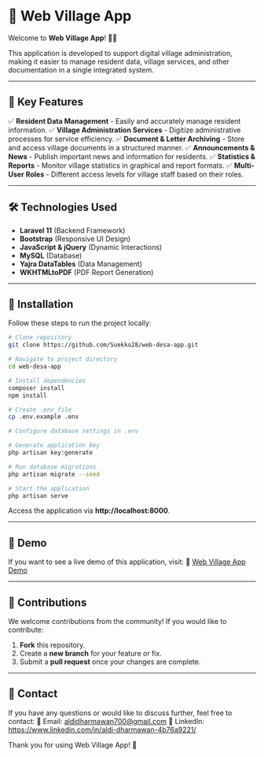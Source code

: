 # 🌾 Web Village App

Welcome to **Web Village App**! 🏡✨

This application is developed to support digital village administration, making it easier to manage resident data, village services, and other documentation in a single integrated system.

---

## 🚀 Key Features

✅ **Resident Data Management** - Easily and accurately manage resident information.
✅ **Village Administration Services** - Digitize administrative processes for service efficiency.
✅ **Document & Letter Archiving** - Store and access village documents in a structured manner.
✅ **Announcements & News** - Publish important news and information for residents.
✅ **Statistics & Reports** - Monitor village statistics in graphical and report formats.
✅ **Multi-User Roles** - Different access levels for village staff based on their roles.

---

## 🛠️ Technologies Used

- **Laravel 11** (Backend Framework)
- **Bootstrap** (Responsive UI Design)
- **JavaScript & jQuery** (Dynamic Interactions)
- **MySQL** (Database)
- **Yajra DataTables** (Data Management)
- **WKHTMLtoPDF** (PDF Report Generation)

---

## 📌 Installation

Follow these steps to run the project locally:

```bash
# Clone repository
git clone https://github.com/Suekko28/web-desa-app.git

# Navigate to project directory
cd web-desa-app

# Install dependencies
composer install
npm install

# Create .env file
cp .env.example .env

# Configure database settings in .env

# Generate application key
php artisan key:generate

# Run database migrations
php artisan migrate --seed

# Start the application
php artisan serve
```

Access the application via **http://localhost:8000**.

---

## 🎨 Demo

If you want to see a live demo of this application, visit:
🔗 [Web Village App Demo](#)

---

## 🤝 Contributions

We welcome contributions from the community! If you would like to contribute:
1. **Fork** this repository.
2. Create a **new branch** for your feature or fix.
3. Submit a **pull request** once your changes are complete.

---

## 📧 Contact

If you have any questions or would like to discuss further, feel free to contact:
📩 Email: [aldidharmawan700@gmail.com](mailto:your-email@example.com)
💼 LinkedIn: https://www.linkedin.com/in/aldi-dharmawan-4b76a9221/

Thank you for using Web Village App! 🚀

